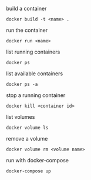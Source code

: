 build a container

    docker build -t <name> .

run the container

    docker run <name>

list running containers

    docker ps
    
list available containers

    docker ps -a
    
stop a running container

    docker kill <container id>
    
list volumes

    docker volume ls
    
remove a volume

    docker volume rm <volume name>

run with docker-compose

    docker-compose up
